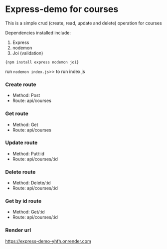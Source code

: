 # Express-demo for courses

This is a simple crud (create, read, update and delete) operation for courses

Dependencies installed include:
1. Express
2. nodemon
3. Joi (validation)

`{npm install express nodemon joi}`

run `nodemon index.js`>> to run index.js

### Create route
- Method: Post
- Route: api/courses

### Get route
- Method: Get
- Route: api/courses

### Update route
- Method: Put/:id
- Route: api/courses/:id

### Delete route
- Method: Delete/:id
- Route: api/courses/:id

### Get by id route
- Method: Get/:id
- Route: api/courses/:id

### Render url
https://express-demo-yhfh.onrender.com
